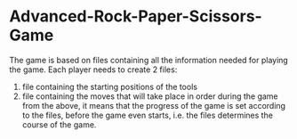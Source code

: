 # Advanced-Rock-Paper-Scissors-Game
  The game is based on files containing all the information needed for playing the game.
  Each player needs to create 2 files:
  1. file containing the starting positions of the tools
  2. file containing the moves that will take place in order during the game
  from the above, it means that the progress of the game is set according to the files, before the game even starts, 
  i.e. the files determines the course of the game.
